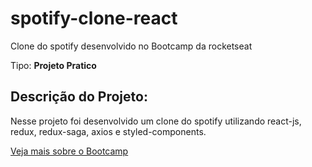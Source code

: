# spotify-clone-react
Clone do spotify desenvolvido no Bootcamp da rocketseat

<p> Tipo: <strong> Projeto Pratico</strong> </p>

<h2> Descrição do Projeto: </h2>

Nesse projeto foi desenvolvido um clone do spotify utilizando react-js, redux, redux-saga, axios e styled-components.

<a href="https://rocketseat.com.br/bootcamp">Veja mais sobre o Bootcamp</a>
